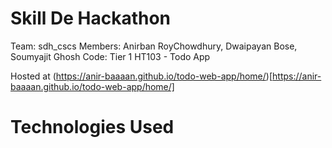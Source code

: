 # Skill De Hackathon
Team: sdh_cscs
Members: Anirban RoyChowdhury, Dwaipayan Bose, Soumyajit Ghosh
Code: Tier 1 HT103 - Todo App

Hosted at (https://anir-baaaan.github.io/todo-web-app/home/)[https://anir-baaaan.github.io/todo-web-app/home/]

# Technologies Used
